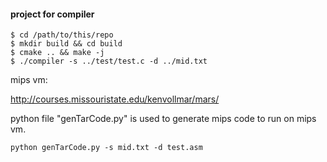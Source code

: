 #### project for compiler

```shell
$ cd /path/to/this/repo
$ mkdir build && cd build
$ cmake .. && make -j
$ ./compiler -s ../test/test.c -d ../mid.txt 
```

mips vm: 

http://courses.missouristate.edu/kenvollmar/mars/

python file "genTarCode.py" is used to generate mips code to run on mips vm.

```shell
python genTarCode.py -s mid.txt -d test.asm
```

